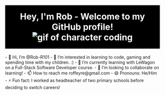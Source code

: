 <h1 align="center" style="background-color: black; color: white; padding: 20px;">
  Hey, I'm Rob - Welcome to my GitHub profile!
  <img 
  src="https://media3.giphy.com/media/v1.Y2lkPTc5MGI3NjExYXo0MHYzNzlrYTk1cTZieWpnenV0czZ0aGhtaXJlZWoweGV2em9qZiZlcD12MV9pbnRlcm5hbF9naWZfYnlfaWQmY3Q9Zw/78XCFBGOlS6keY1Bil/giphy.gif" alt="gif of character coding">
</h1>
- 👋 Hi, I’m @Rob-R101
- 👀 I’m interested in learning to code, gaming and spending time with my children. :)
- 🌱 I’m currently learning with LeWagon on a Full-Stack Software Developer course.
- 💞️ I’m looking to collaborate on learning!
- 📫 How to reach me roffeyre@gmail.com
- 😄 Pronouns: He/Him
- ⚡ Fun fact: I worked as headteacher of two primary schools before deciding to switch careers!

<!---
Rob-R101/Rob-R101 is a ✨ special ✨ repository because its `README.md` (this file) appears on your GitHub profile.
You can click the Preview link to take a look at your changes.
--->
